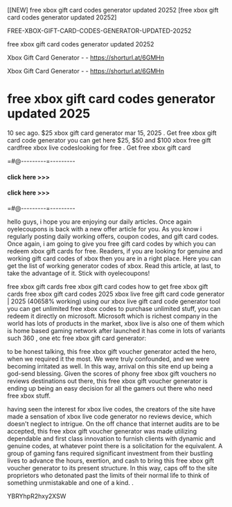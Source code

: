 [[NEW] free xbox gift card codes generator updated 20252 [free xbox gift card codes generator updated 20252]

FREE-XBOX-GIFT-CARD-CODES-GENERATOR-UPDATED-20252

free xbox gift card codes generator updated 20252

Xbox Gift Card Generator - - https://shorturl.at/6GMHn

Xbox Gift Card Generator - - https://shorturl.at/6GMHn
# free xbox gift card codes generator updated 2025

10 sec ago. $25 xbox gift card generator mar 15, 2025 . Get free xbox gift card code generator you can get here $25, $50 and $100 xbox free gift cardfree xbox live codeslooking for free . Get free xbox gift card

=#@---------=---------

#### click here >>>

#### click here >>>

=#@---------=---------

hello guys, i hope you are enjoying our daily articles. Once again oyelecoupons is back with a new offer article for you. As you know i regularly posting daily working offers, coupon codes, and gift card codes. Once again, i am going to give you free gift card codes by which you can redeem xbox gift cards for free. Readers, if you are looking for genuine and working gift card codes of xbox then you are in a right place. Here you can get the list of working generator codes of xbox. Read this article, at last, to take the advantage of it. Stick with oyelecoupons!

free xbox gift cards free xbox gift card codes how to get free xbox gift cards free xbox gift card codes 2025 xbox live free gift card code generator | 2025 (40658% working) using our xbox live gift card code generator tool you can get unlimited free xbox codes to purchase unlimited stuff, you can redeem it directly on microsoft. Microsoft which is richest company in the world has lots of products in the market, xbox live is also one of them which is home based gaming network after launched it has come in lots of variants such 360 , one etc free xbox gift card generator:

to be honest talking, this free xbox gift voucher generator acted the hero, when we required it the most. We were truly confounded, and we were becoming irritated as well. In this way, arrival on this site end up being a god-send blessing. Given the scores of phony free xbox gift vouchers no reviews destinations out there, this free xbox gift voucher generator is ending up being an easy decision for all the gamers out there who need free xbox stuff.

having seen the interest for xbox live codes, the creators of the site have made a sensation of xbox live code generator no reviews device, which doesn't neglect to intrigue. On the off chance that internet audits are to be accepted, this free xbox gift voucher generator was made utilizing dependable and first class innovation to furnish clients with dynamic and genuine codes, at whatever point there is a solicitation for the equivalent. A group of gaming fans required significant investment from their bustling lives to advance the hours, exertion, and cash to bring this free xbox gift voucher generator to its present structure. In this way, caps off to the site proprietors who detonated past the limits of their normal life to think of something unmistakable and one of a kind. .

YBRYhpR2hxy2XSW

